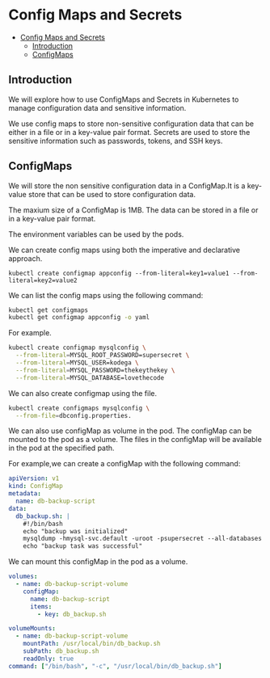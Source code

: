 # Config Maps and Secrets

<!--toc:start-->

- [Config Maps and Secrets](#config-maps-and-secrets)
  - [Introduction](#introduction)
  - [ConfigMaps](#configmaps)
  <!--toc:end-->

## Introduction

We will explore how to use ConfigMaps and Secrets in Kubernetes to manage
configuration data and sensitive information.

We use config maps to store non-sensitive configuration data that can be
either in a file or in a key-value pair format. Secrets are used to store
the sensitive information such as passwords, tokens, and SSH keys.

## ConfigMaps

We will store the non sensitive configuration data in a ConfigMap.It is a
key-value store that can be used to store configuration data.

The maxium size of a ConfigMap is 1MB. The data can be stored in a file or in a
key-value pair format.

The environment variables can be used by the pods.

We can create config maps using both the imperative and declarative
approach.

```# Imperative approach
kubectl create configmap appconfig --from-literal=key1=value1 --from-literal=key2=value2
```

We can list the config maps using the following command:

```bash
kubectl get configmaps
kubectl get configmap appconfig -o yaml
```

For example.

```bash
kubectl create configmap mysqlconfig \
  --from-literal=MYSQL_ROOT_PASSWORD=supersecret \
  --from-literal=MYSQL_USER=kodega \
  --from-literal=MYSQL_PASSWORD=thekeythekey \
  --from-literal=MYSQL_DATABASE=lovethecode
```

We can also create configmap using the file.

```bash
kubectl create configmaps mysqlconfig \
  --from-file=dbconfig.properties.
```

We can also use configMap as volume in the pod. The configMap can be mounted
to the pod as a volume. The files in the configMap will be available in the
pod at the specified path.

For example,we can create a configMap with the following command:

```yaml
apiVersion: v1
kind: ConfigMap
metadata:
  name: db-backup-script
data:
  db_backup.sh: |
    #!/bin/bash
    echo "backup was initialized"
    mysqldump -hmysql-svc.default -uroot -psupersecret --all-databases > /var/tmp/db_backup.sql
    echo "backup task was successful"
```

We can mount this configMap in the pod as a volume.

```yaml
volumes:
  - name: db-backup-script-volume
    configMap:
      name: db-backup-script
      items:
        - key: db_backup.sh

volumeMounts:
  - name: db-backup-script-volume
    mountPath: /usr/local/bin/db_backup.sh
    subPath: db_backup.sh
    readOnly: true
command: ["/bin/bash", "-c", "/usr/local/bin/db_backup.sh"]
```
